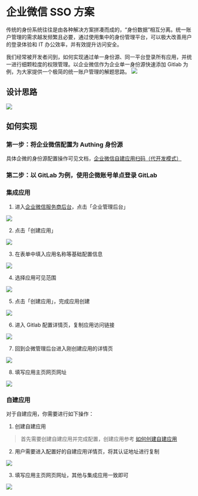 # 企业微信 SSO 方案

<LastUpdated/>

传统的身份系统往往是由各种解决方案拼凑而成的，“身份数据”相互分离。统一账户管理的需求越发频繁且必要，通过使用集中的身份管理平台，可以极大改善用户的登录体验和 IT 办公效率，并有效提升访问安全。

我们经常被开发者问到，如何实现通过单一身份源、同一平台登录所有应用，并统一进行细颗粒度的权限管理。以企业微信作为企业单一身份源快速添加 Gitlab 为例，为大家提供一个极简的统一账户管理的解题思路。
<img src="./images/1-1.gif" class="medium-zoom-image" >

## 设计思路


<img src="./images/lark-sso-15.jpeg" class="medium-zoom-image" >

## 如何实现

### 第一步：将企业微信配置为 Authing 身份源

具体企微的身份源配置操作可见文档，[企业微信自建应用扫码（代开发模式）](https://docs.authing.cn/v2/guides/connections/enterprise/wecom-agency-qrconnect/)

### 第二步：以 GitLab 为例，使用企微账号单点登录 GitLab

### 集成应用

1. 进入[企业微信服务商后台](https://open.work.weixin.qq.com/wwopen/login)，点击「企业管理后台」

<img src="./images/1-1.png" class="medium-zoom-image" />


2. 点击「创建应用」

<img src="./images/1-2.png" class="medium-zoom-image" >

3. 在表单中填入应用名称等基础配置信息
<img src="./images/1-3.png" class="medium-zoom-image" >

4. 选择应用可见范围
<img src="./images/1-4.png" class="medium-zoom-image" >

5. 点击「创建应用」，完成应用创建
<img src="./images/1-5.png" class="medium-zoom-image" >

6. 进入 Gitlab 配置详情页，复制应用访问链接
<img src="./images/1-6.png" class="medium-zoom-image" >

7. 回到企微管理后台进入刚创建应用的详情页
<img src="./images/1-7.png" class="medium-zoom-image" >

8. 填写应用主页网页网址
<img src="./images/1-8.png" class="medium-zoom-image" >


### 自建应用

对于自建应用，你需要进行如下操作：

1. 创建自建应用

> 首先需要创建自建应用并完成配置，创建应用参考 [如何创建自建应用](/guides/app-new/create-app/create-app.md)

2. 用户需要进入配置好的自建应用详情页，将其认证地址进行复制

<img src="./images/1-9.png" class="medium-zoom-image" >

3. 填写应用主页网页网址，其他与集成应用一致即可

<img src="./images/1-8.png" class="medium-zoom-image" >

